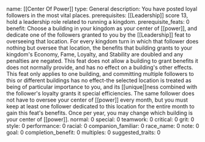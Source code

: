 name: [[Center Of Power]]
type: General
description: You have posted loyal followers in the most vital places.
prerequisites: [[Leadership]] score 13, hold a leadership role related to running a kingdom.
prerequisite_feats: 0
benefit: Choose a building in your kingdom as your center of [[power]], and dedicate one of the followers granted to you by the [[Leadership]] feat to overseeing that location. For every kingdom turn in which that follower does nothing but oversee that location, the benefits that building grants to your kingdom's Economy, Fame, Loyalty, and Stability are doubled and any penalties are negated. This feat does not allow a building to grant benefits it does not normally provide, and has no effect on a building's other effects. This feat only applies to one building, and committing multiple followers to this or different buildings has no effect-the selected location is treated as being of particular importance to you, and its [[unique]]ness combined with the follower's loyalty grants it special efficiencies. The same follower does not have to oversee your center of [[power]] every month, but you must keep at least one follower dedicated to this location for the entire month to gain this feat's benefits. Once per year, you may change which building is your center of [[power]].
normal: 0
special: 0
teamwork: 0
critical: 0
grit: 0
style: 0
performance: 0
racial: 0
companion_familiar: 0
race_name: 0
note: 0
goal: 0
completion_benefit: 0
multiples: 0
suggested_traits: 0
